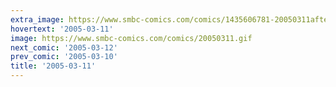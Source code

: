 ```yaml
---
extra_image: https://www.smbc-comics.com/comics/1435606781-20050311after.png
hovertext: '2005-03-11'
image: https://www.smbc-comics.com/comics/20050311.gif
next_comic: '2005-03-12'
prev_comic: '2005-03-10'
title: '2005-03-11'
---
```


